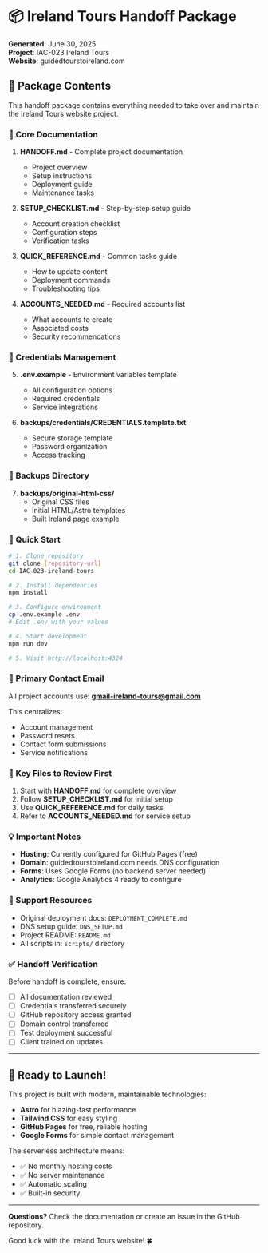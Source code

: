 # 📦 Ireland Tours Handoff Package

**Generated**: June 30, 2025  
**Project**: IAC-023 Ireland Tours  
**Website**: guidedtourstoireland.com

## 🎯 Package Contents

This handoff package contains everything needed to take over and maintain the Ireland Tours website project.

### 📁 Core Documentation

1. **HANDOFF.md** - Complete project documentation
   - Project overview
   - Setup instructions
   - Deployment guide
   - Maintenance tasks

2. **SETUP_CHECKLIST.md** - Step-by-step setup guide
   - Account creation checklist
   - Configuration steps
   - Verification tasks

3. **QUICK_REFERENCE.md** - Common tasks guide
   - How to update content
   - Deployment commands
   - Troubleshooting tips

4. **ACCOUNTS_NEEDED.md** - Required accounts list
   - What accounts to create
   - Associated costs
   - Security recommendations

### 🔐 Credentials Management

5. **.env.example** - Environment variables template
   - All configuration options
   - Required credentials
   - Service integrations

6. **backups/credentials/CREDENTIALS.template.txt**
   - Secure storage template
   - Password organization
   - Access tracking

### 💾 Backups Directory

7. **backups/original-html-css/**
   - Original CSS files
   - Initial HTML/Astro templates
   - Built Ireland page example

### 🚀 Quick Start

```bash
# 1. Clone repository
git clone [repository-url]
cd IAC-023-ireland-tours

# 2. Install dependencies
npm install

# 3. Configure environment
cp .env.example .env
# Edit .env with your values

# 4. Start development
npm run dev

# 5. Visit http://localhost:4324
```

### 📧 Primary Contact Email

All project accounts use: **gmail-ireland-tours@gmail.com**

This centralizes:
- Account management
- Password resets  
- Contact form submissions
- Service notifications

### 🔗 Key Files to Review First

1. Start with **HANDOFF.md** for complete overview
2. Follow **SETUP_CHECKLIST.md** for initial setup
3. Use **QUICK_REFERENCE.md** for daily tasks
4. Refer to **ACCOUNTS_NEEDED.md** for service setup

### 💡 Important Notes

- **Hosting**: Currently configured for GitHub Pages (free)
- **Domain**: guidedtourstoireland.com needs DNS configuration
- **Forms**: Uses Google Forms (no backend server needed)
- **Analytics**: Google Analytics 4 ready to configure

### 🛟 Support Resources

- Original deployment docs: `DEPLOYMENT_COMPLETE.md`
- DNS setup guide: `DNS_SETUP.md`
- Project README: `README.md`
- All scripts in: `scripts/` directory

### ✅ Handoff Verification

Before handoff is complete, ensure:
- [ ] All documentation reviewed
- [ ] Credentials transferred securely
- [ ] GitHub repository access granted
- [ ] Domain control transferred
- [ ] Test deployment successful
- [ ] Client trained on updates

---

## 🎉 Ready to Launch!

This project is built with modern, maintainable technologies:
- **Astro** for blazing-fast performance
- **Tailwind CSS** for easy styling
- **GitHub Pages** for free, reliable hosting
- **Google Forms** for simple contact management

The serverless architecture means:
- ✅ No monthly hosting costs
- ✅ No server maintenance
- ✅ Automatic scaling
- ✅ Built-in security

---

**Questions?** Check the documentation or create an issue in the GitHub repository.

Good luck with the Ireland Tours website! 🍀